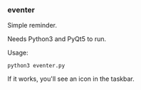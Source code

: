 ### eventer

Simple reminder.

Needs Python3 and PyQt5 to run.

Usage:

    python3 eventer.py

If it works, you'll see an icon in the taskbar.
